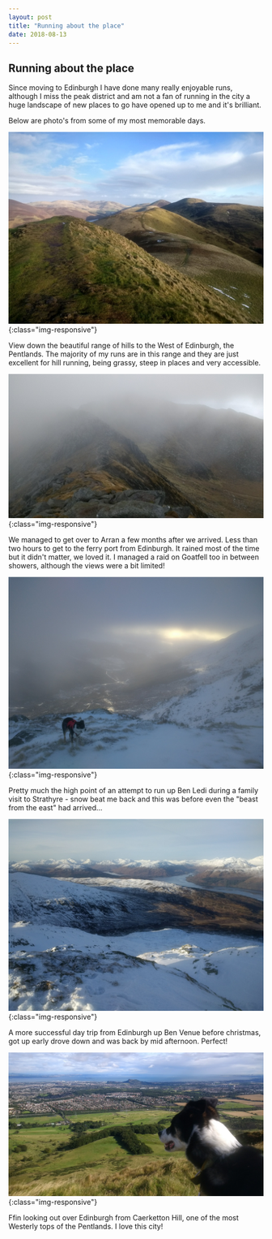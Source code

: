```yaml
---
layout: post
title: "Running about the place"
date: 2018-08-13
---
```


## Running about the place

Since moving to Edinburgh I have done many really enjoyable runs, although I miss the peak district and am not a fan of running in the city a huge landscape of new places to go have opened up to me and it's brilliant.

Below are photo's from some of my most memorable days.

![Pentlands from one of the Kips](/assets/2018-08-13/Kips.jpg){:class="img-responsive"}

View down the beautiful range of hills to the West of Edinburgh, the Pentlands. The majority of my runs are in this range and they are just excellent for hill running, being grassy, steep in places and very accessible.

![Goatfell](/assets/2018-08-13/Goatfell.jpg){:class="img-responsive"}

We managed to get over to Arran a few months after we arrived. Less than two hours to get to the ferry port from Edinburgh. It rained most of the time but it didn't matter, we loved it. I managed a raid on Goatfell too in between showers, although the views were a bit limited!

![Ben Ledi](/assets/2018-08-13/BenLedi.jpg){:class="img-responsive"}

Pretty much the high point of an attempt to run up Ben Ledi during a family visit to Strathyre - snow beat me back and this was before even the "beast from the east" had arrived...

![Ben Venue](/assets/2018-08-13/BenVenue.jpg){:class="img-responsive"}

A more successful day trip from Edinburgh up Ben Venue before christmas, got up early drove down and was back by mid afternoon. Perfect!

![Hill End Doge](/assets/2018-08-13/HillEndDoge.jpg){:class="img-responsive"}

Ffin looking out over Edinburgh from Caerketton Hill, one of the most Westerly tops of the Pentlands. I love this city!
